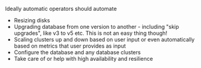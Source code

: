 
Ideally automatic operators should automate
- Resizing disks
- Upgrading database from one version to another - including "skip upgrades", like v3 to v5 etc. This is not an easy thing though!
- Scaling clusters up and down based on user input or even automatically based on metrics that user provides as input
- Configure the database and any database clusters
- Take care of or help with high availability and resilience
